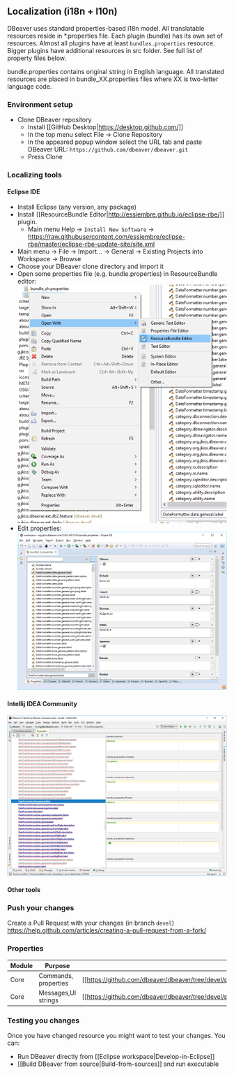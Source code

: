 ## Localization (i18n + l10n)

DBeaver uses standard properties-based i18n model.
All translatable resources reside in *.properties file. Each plugin (bundle) has its own set of resources.
Almost all plugins have at least `bundles.properties` resource. Bigger plugins have additional resources in src folder.
See full list of property files below.

bundle.properties contains original string in English language.
All translated resources are placed in bundle_XX.properties files where XX is two-letter language code.

### Environment setup
- Clone DBeaver repository
  - Install [[GitHub Desktop|https://desktop.github.com/]]
  - In the top menu select File -> Clone Repository
  - In the appeared popup window select the URL tab and paste DBeaver URL: `https://github.com/dbeaver/dbeaver.git`
  - Press Clone

### Localizing tools
#### Eclipse IDE
- Install Eclipse (any version, any package)
- Install [[ResourceBundle Editor|http://essiembre.github.io/eclipse-rbe/]] plugin.
  - Main menu Help -> `Install New Software` -> https://raw.githubusercontent.com/essiembre/eclipse-rbe/master/eclipse-rbe-update-site/site.xml
- Main menu -> File -> Import... -> General -> Existing Projects into Workspace -> Browse
- Choose your DBeaver clone directory and import it
- Open some properties file (e.g. bundle.properties) in ResourceBundle editor:
![Open resource in Properties Editor](images/ug/Open-Properties-Bundle.png)
- Edit properties:
![](images/ug/Localize-Bundle-Editor.png)

#### Intellij IDEA Community
![](images/ug/Localize-Bundle-IDEA.png)

#### Other tools 

### Push your changes

Create a Pull Request with your changes (in branch `devel`)
https://help.github.com/articles/creating-a-pull-request-from-a-fork/

### Properties

Module|Purpose|File
---|---|---
Core| Commands, properties | [[https://github.com/dbeaver/dbeaver/tree/devel/plugins/org.jkiss.dbeaver.core/OSGI-INF/l10n/bundle.properties]]
Core|Messages,UI strings | [[https://github.com/dbeaver/dbeaver/tree/devel/plugins/org.jkiss.dbeaver.core/src/org/jkiss/dbeaver/core/CoreResources.properties]]

### Testing you changes

Once you have changed resource you might want to test your changes.
You can:
- Run DBeaver directly from [[Eclipse workspace|Develop-in-Eclipse]]
- [[Build DBeaver from source|Build-from-sources]] and run executable